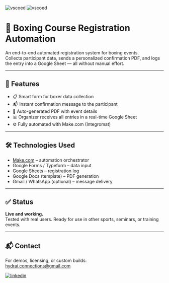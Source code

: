 

![vscoed](https://img.shields.io/badge/google_sheets-34A853?style=for-the-badge&logo=googlesheets&logoColor=white) 
![vscoed](https://img.shields.io/badge/google_forms-7248B9?style=for-the-badge&logo=googleforms&logoColor=white) 

# 🥊 Boxing Course Registration Automation

An end-to-end automated registration system for boxing events.  
Collects participant data, sends a personalized confirmation PDF, and logs the entry into a Google Sheet — all without manual effort.

---

## 🚀 Features

- 📋 Smart form for boxer data collection
- 📬 Instant confirmation message to the participant
- 🧾 Auto-generated PDF with event details
- 📊 Organizer receives all entries in a real-time Google Sheet
- ⚙️ Fully automated with Make.com (Integromat)

---

## 🛠️ Technologies Used

- [Make.com](https://www.make.com/) – automation orchestrator  
- Google Forms / Typeform – data input  
- Google Sheets – registration log  
- Google Docs (template) – PDF generation  
- Gmail / WhatsApp (optional) – message delivery

---

## ✅ Status

**Live and working.**  
Tested with real users. Ready for use in other sports, seminars, or training events.

---



## 📬 Contact

For demos, licensing, or custom builds:  
[hydrai.connections@gmail.com](mailto:hydrai.connections@gmail.com)




[![linkedin](https://img.shields.io/badge/my_linkedin-0A66C2?style=for-the-badge&logo=linkedin&logoColor=white)](https://www.linkedin.com/in/raul-reyna-hernandez-3a8062134/)

